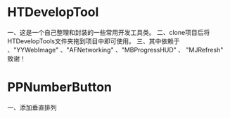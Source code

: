 # HTDevelopTool
一、这是一个自己整理和封装的一些常用开发工具类。
二、clone项目后将HTDevelopTools文件夹拖到项目中即可使用。
三、其中依赖于
        、"YYWebImage"
        、"AFNetworking"
        、"MBProgressHUD"
        、 "MJRefresh"
        致谢！

# PPNumberButton
一、添加垂直排列

